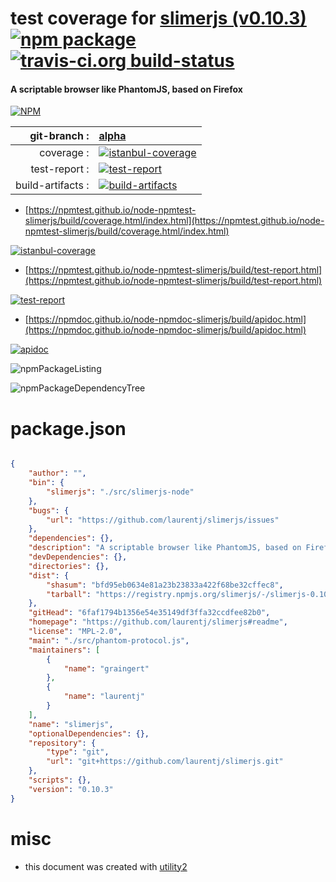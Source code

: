 # test coverage for  [slimerjs (v0.10.3)](https://github.com/laurentj/slimerjs#readme)  [![npm package](https://img.shields.io/npm/v/npmtest-slimerjs.svg?style=flat-square)](https://www.npmjs.org/package/npmtest-slimerjs) [![travis-ci.org build-status](https://api.travis-ci.org/npmtest/node-npmtest-slimerjs.svg)](https://travis-ci.org/npmtest/node-npmtest-slimerjs)
#### A scriptable browser like PhantomJS, based on Firefox

[![NPM](https://nodei.co/npm/slimerjs.png?downloads=true&downloadRank=true&stars=true)](https://www.npmjs.com/package/slimerjs)

| git-branch : | [alpha](https://github.com/npmtest/node-npmtest-slimerjs/tree/alpha)|
|--:|:--|
| coverage : | [![istanbul-coverage](https://npmtest.github.io/node-npmtest-slimerjs/build/coverage.badge.svg)](https://npmtest.github.io/node-npmtest-slimerjs/build/coverage.html/index.html)|
| test-report : | [![test-report](https://npmtest.github.io/node-npmtest-slimerjs/build/test-report.badge.svg)](https://npmtest.github.io/node-npmtest-slimerjs/build/test-report.html)|
| build-artifacts : | [![build-artifacts](https://npmtest.github.io/node-npmtest-slimerjs/glyphicons_144_folder_open.png)](https://github.com/npmtest/node-npmtest-slimerjs/tree/gh-pages/build)|

- [https://npmtest.github.io/node-npmtest-slimerjs/build/coverage.html/index.html](https://npmtest.github.io/node-npmtest-slimerjs/build/coverage.html/index.html)

[![istanbul-coverage](https://npmtest.github.io/node-npmtest-slimerjs/build/screenCapture.buildCi.browser.%252Ftmp%252Fbuild%252Fcoverage.lib.html.png)](https://npmtest.github.io/node-npmtest-slimerjs/build/coverage.html/index.html)

- [https://npmtest.github.io/node-npmtest-slimerjs/build/test-report.html](https://npmtest.github.io/node-npmtest-slimerjs/build/test-report.html)

[![test-report](https://npmtest.github.io/node-npmtest-slimerjs/build/screenCapture.buildCi.browser.%252Ftmp%252Fbuild%252Ftest-report.html.png)](https://npmtest.github.io/node-npmtest-slimerjs/build/test-report.html)

- [https://npmdoc.github.io/node-npmdoc-slimerjs/build/apidoc.html](https://npmdoc.github.io/node-npmdoc-slimerjs/build/apidoc.html)

[![apidoc](https://npmdoc.github.io/node-npmdoc-slimerjs/build/screenCapture.buildCi.browser.%252Ftmp%252Fbuild%252Fapidoc.html.png)](https://npmdoc.github.io/node-npmdoc-slimerjs/build/apidoc.html)

![npmPackageListing](https://npmtest.github.io/node-npmtest-slimerjs/build/screenCapture.npmPackageListing.svg)

![npmPackageDependencyTree](https://npmtest.github.io/node-npmtest-slimerjs/build/screenCapture.npmPackageDependencyTree.svg)



# package.json

```json

{
    "author": "",
    "bin": {
        "slimerjs": "./src/slimerjs-node"
    },
    "bugs": {
        "url": "https://github.com/laurentj/slimerjs/issues"
    },
    "dependencies": {},
    "description": "A scriptable browser like PhantomJS, based on Firefox",
    "devDependencies": {},
    "directories": {},
    "dist": {
        "shasum": "bfd95eb0634e81a23b23833a422f68be32cffec8",
        "tarball": "https://registry.npmjs.org/slimerjs/-/slimerjs-0.10.3.tgz"
    },
    "gitHead": "6faf1794b1356e54e35149df3ffa32ccdfee82b0",
    "homepage": "https://github.com/laurentj/slimerjs#readme",
    "license": "MPL-2.0",
    "main": "./src/phantom-protocol.js",
    "maintainers": [
        {
            "name": "graingert"
        },
        {
            "name": "laurentj"
        }
    ],
    "name": "slimerjs",
    "optionalDependencies": {},
    "repository": {
        "type": "git",
        "url": "git+https://github.com/laurentj/slimerjs.git"
    },
    "scripts": {},
    "version": "0.10.3"
}
```



# misc
- this document was created with [utility2](https://github.com/kaizhu256/node-utility2)
